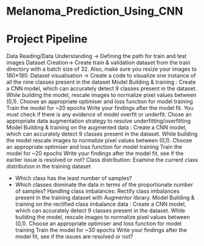 # Melanoma_Prediction_Using_CNN

# Project Pipeline
Data Reading/Data Understanding → Defining the path for train and test images 
Dataset Creation→ Create train & validation dataset from the train directory with a batch size of 32. Also, make sure you resize your images to 180*180.
Dataset visualisation → Create a code to visualize one instance of all the nine classes present in the dataset 
Model Building & training : 
Create a CNN model, which can accurately detect 9 classes present in the dataset. While building the model, rescale images to normalize pixel values between (0,1).
Choose an appropriate optimiser and loss function for model training
Train the model for ~20 epochs
Write your findings after the model fit. You must check if there is any evidence of model overfit or underfit.
Chose an appropriate data augmentation strategy to resolve underfitting/overfitting 
Model Building & training on the augmented data :
Create a CNN model, which can accurately detect 9 classes present in the dataset. While building the model rescale images to normalize pixel values between (0,1).
Choose an appropriate optimiser and loss function for model training
Train the model for ~20 epochs
Write your findings after the model fit, see if the earlier issue is resolved or not?
Class distribution: Examine the current class distribution in the training dataset 
- Which class has the least number of samples?
- Which classes dominate the data in terms of the proportionate number of samples?
Handling class imbalances: Rectify class imbalances present in the training dataset with Augmentor library.
Model Building & training on the rectified class imbalance data :
Create a CNN model, which can accurately detect 9 classes present in the dataset. While building the model, rescale images to normalize pixel values between (0,1).
Choose an appropriate optimiser and loss function for model training
Train the model for ~30 epochs
Write your findings after the model fit, see if the issues are resolved or not?
